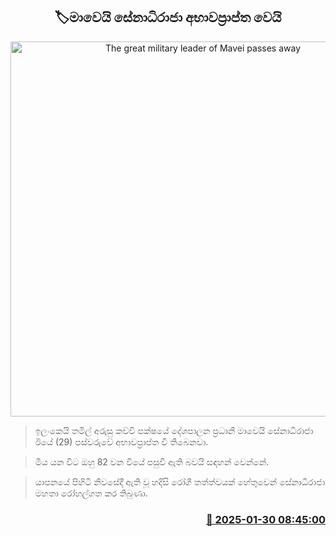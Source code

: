 <p align='center'><b><h2 align='center' title='The great military leader of Mavei passes away'>🏷මාවෙයි සේනාධිරාජා අභාවප්‍රාප්ත වෙයි</h2></b></p>
<p align='center'><img src='https://helakuru.sgp1.cdn.digitaloceanspaces.com/esana/images/lib/ranil-mawei.jpg' width='600' alt='The great military leader of Mavei passes away'></p>

> ඉලංකෙයි තමිල් අරුසු කච්චි පක්ෂයේ දේශපාලන ප්‍රධානී මාවෙයි සේනාධිරාජා ඊයේ (29) පස්වරුවේ අභාවප්‍රාප්ත වී තිබෙනවා.

> මිය යන විට ඔහු 82 වන වියේ පසුවී ඇති බවයි සඳහන් වෙන්නේ.

> යාපනයේ පිහිටි නිවසේදී ඇති වූ හදිසි රෝගී තත්ත්වයක් හේතුවෙන් සේනාධිරාජා මහතා රෝහල්ගත කර තිබුණා.



<h3 align='right'><a href='https://www.helakuru.lk/esana/p/107012/'>📅 2025-01-30 08:45:00</a></h3>
